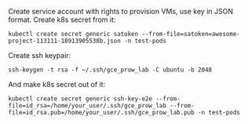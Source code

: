 
Create service account with rights to provision VMs, use key in JSON format. Create k8s secret from it:
```
kubectl create secret generic satoken --from-file=satoken=awesome-project-113111-18913905538b.json -n test-pods
```
Create ssh keypair:
```
ssh-keygen -t rsa -f ~/.ssh/gce_prow_lab -C ubuntu -b 2048
```
And make k8s secret out of it:
```
kubectl create secret generic ssh-key-e2e --from-file=id_rsa=/home/your_user/.ssh/gce_prow_lab --from-file=id_rsa.pub=/home/your_user/.ssh/gce_prow_lab.pub -n test-pods
```
